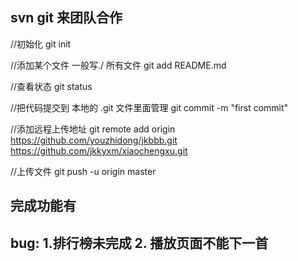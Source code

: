 ## svn git  来团队合作

//初始化
git init 

//添加某个文件  一般写./  所有文件
git add README.md

//查看状态
git status

//把代码提交到 本地的 .git 文件里面管理
git commit -m "first commit"

//添加远程上传地址
git remote add origin https://github.com/youzhidong/jkbbb.git
https://github.com/jkkyxm/xiaochengxu.git

//上传文件
git push -u origin master



## 完成功能有



## bug: 1.排行榜未完成   2. 播放页面不能下一首